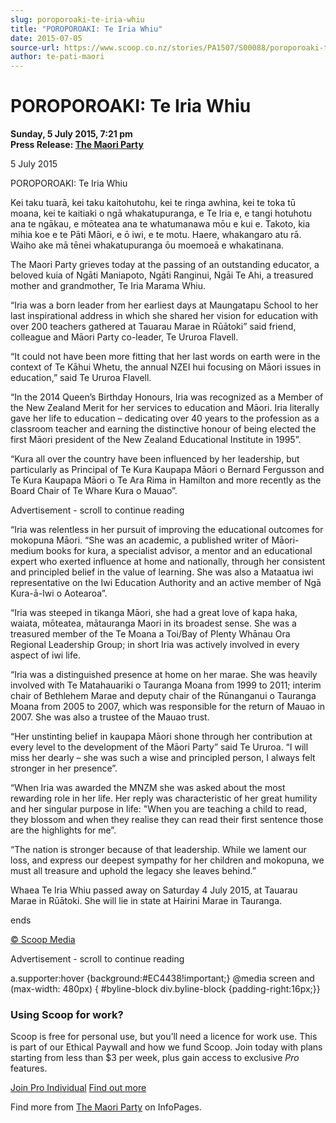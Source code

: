 ```yaml
---
slug: poroporoaki-te-iria-whiu
title: "POROPOROAKI: Te Iria Whiu"
date: 2015-07-05
source-url: https://www.scoop.co.nz/stories/PA1507/S00088/poroporoaki-te-iria-whiu.htm
author: te-pati-maori
---
```

POROPOROAKI: Te Iria Whiu
=========================

**Sunday, 5 July 2015, 7:21 pm**  
**Press Release: [The Maori Party](https://info.scoop.co.nz/The_Maori_Party)**

  
5 July 2015

  
POROPOROAKI: Te Iria Whiu

Kei taku tuarā, kei taku kaitohutohu, kei te ringa awhina, kei te toka tū moana, kei te kaitiaki o ngā whakatupuranga, e Te Iria e, e tangi hotuhotu ana te ngākau, e mōteatea ana te whatumanawa mōu e kui e. Takoto, kia mihia koe e te Pāti Māori, e ō iwi, e te motu. Haere, whakangaro atu rā. Waiho ake mā tēnei whakatupuranga ōu moemoeā e whakatinana.

The Maori Party grieves today at the passing of an outstanding educator, a beloved kuia of Ngāti Maniapoto, Ngāti Ranginui, Ngāi Te Ahi, a treasured mother and grandmother, Te Iria Marama Whiu.

“Iria was a born leader from her earliest days at Maungatapu School to her last inspirational address in which she shared her vision for education with over 200 teachers gathered at Tauarau Marae in Rūātoki” said friend, colleague and Māori Party co-leader, Te Ururoa Flavell.

“It could not have been more fitting that her last words on earth were in the context of Te Kāhui Whetu, the annual NZEI hui focusing on Māori issues in education,” said Te Ururoa Flavell.

“In the 2014 Queen’s Birthday Honours, Iria was recognized as a Member of the New Zealand Merit for her services to education and Māori. Iria literally gave her life to education – dedicating over 40 years to the profession as a classroom teacher and earning the distinctive honour of being elected the first Māori president of the New Zealand Educational Institute in 1995”.

“Kura all over the country have been influenced by her leadership, but particularly as Principal of Te Kura Kaupapa Māori o Bernard Fergusson and Te Kura Kaupapa Māori o Te Ara Rima in Hamilton and more recently as the Board Chair of Te Whare Kura o Mauao”.

Advertisement - scroll to continue reading





“Iria was relentless in her pursuit of improving the educational outcomes for mokopuna Māori. “She was an academic, a published writer of Māori-medium books for kura, a specialist advisor, a mentor and an educational expert who exerted influence at home and nationally, through her consistent and principled belief in the value of learning. She was also a Mataatua iwi representative on the Iwi Education Authority and an active member of Ngā Kura-ā-Iwi o Aotearoa”.

“Iria was steeped in tikanga Māori, she had a great love of kapa haka, waiata, mōteatea, mātauranga Maori in its broadest sense. She was a treasured member of the Te Moana a Toi/Bay of Plenty Whānau Ora Regional Leadership Group; in short Iria was actively involved in every aspect of iwi life.

“Iria was a distinguished presence at home on her marae. She was heavily involved with Te Matahauariki o Tauranga Moana from 1999 to 2011; interim chair of Bethlehem Marae and deputy chair of the Rūnanganui o Tauranga Moana from 2005 to 2007, which was responsible for the return of Mauao in 2007. She was also a trustee of the Mauao trust.

“Her unstinting belief in kaupapa Māori shone through her contribution at every level to the development of the Māori Party” said Te Ururoa. “I will miss her dearly – she was such a wise and principled person, I always felt stronger in her presence”.

“When Iria was awarded the MNZM she was asked about the most rewarding role in her life. Her reply was characteristic of her great humility and her singular purpose in life: "When you are teaching a child to read, they blossom and when they realise they can read their first sentence those are the highlights for me”.

“The nation is stronger because of that leadership. While we lament our loss, and express our deepest sympathy for her children and mokopuna, we must all treasure and uphold the legacy she leaves behind.”

Whaea Te Iria Whiu passed away on Saturday 4 July 2015, at Tauarau Marae in Rūātoki. She will lie in state at Hairini Marae in Tauranga.

ends

[© Scoop Media](http://www.scoop.co.nz/about/terms.html)  

Advertisement - scroll to continue reading



a.supporter:hover {background:#EC4438!important;} @media screen and (max-width: 480px) { #byline-block div.byline-block {padding-right:16px;}}

### Using Scoop for work?

Scoop is free for personal use, but you’ll need a licence for work use. This is part of our Ethical Paywall and how we fund Scoop. Join today with plans starting from less than $3 per week, plus gain access to exclusive _Pro_ features.  
  
[Join Pro Individual](https://pro.scoop.co.nz/Individual/?from=ProIn24) [Find out more](https://pro.scoop.co.nz/using-scoop-for-work/?from=ProIn24)

Find more from [The Maori Party](https://info.scoop.co.nz/The_Maori_Party) on InfoPages.